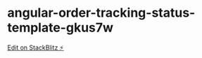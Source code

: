 # angular-order-tracking-status-template-gkus7w

[Edit on StackBlitz ⚡️](https://stackblitz.com/edit/angular-order-tracking-status-template-gkus7w)